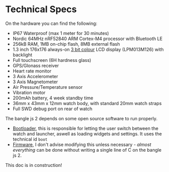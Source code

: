 # Technical Specs

On the hardware you can find the following:

- IP67 Waterproof (max 1 meter for 30 minutes)
- Nordic 64MHz nRF52840 ARM Cortex-M4 processor with Bluetooth LE
- 256kB RAM, 1MB on-chip flash, 8MB external flash
- 1.3 inch 176x176 always-on [3 bit colour](colour.md) LCD display (LPM013M126) with backlight
- Full touchscreen (6H hardness glass)
- GPS/Glonass receiver
- Heart rate monitor
- 3 Axis Accelerometer
- 3 Axis Magnetometer
- Air Pressure/Temperature sensor
- Vibration motor
- 200mAh battery, 4 week standby time
- 36mm x 43mm x 12mm watch body, with standard 20mm watch straps
- Full SWD debug port on rear of watch

The bangle js 2 depends on some open source software to run properly.

- [Bootloader](https://github.com/espruino/BangleApps/tree/master/apps/boot), this is responsible for letting the user switch between the watch and launcher, aswell as loading widgets and settings. It uses the technical id `boot`
- [Firmware](https://github.com/espruino/Espruino/blob/master/libs/banglejs/jswrap_bangle.c), I don't advise modifying this unless necessary - _almost everything_ can be done without writing a single line of C on the bangle js 2.

This doc is in construction!
